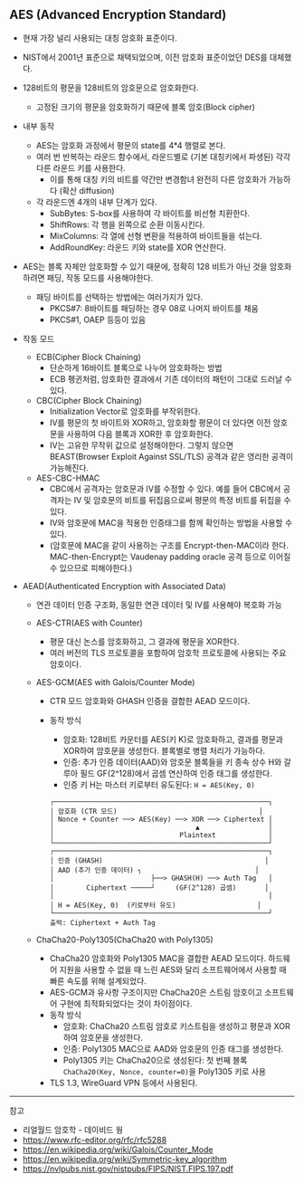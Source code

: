 
## AES (Advanced Encryption Standard)

- 현재 가장 널리 사용되는 대칭 암호화 표준이다.
- NIST에서 2001년 표준으로 채택되었으며, 이전 암호화 표준이었던 DES를 대체했다.

- 128비트의 평문을 128비트의 암호문으로 암호화한다.
  - 고정된 크기의 평문을 암호화하기 때문에 블록 암호(Block cipher)

- 내부 동작
  - AES는 암호화 과정에서 평문의 state를 4*4 행렬로 본다.
  - 여러 번 반복하는 라운드 함수에서, 라운드별로 (기본 대칭키에서 파생된) 각각 다른 라운드 키를 사용한다.
    - 이를 통해 대칭 키의 비트를 약간만 변경함녀 완전히 다른 암호화가 가능하다 (확산 diffusion)
  - 각 라운드엔 4개의 내부 단계가 있다.
    - SubBytes: S-box를 사용하여 각 바이트를 비선형 치환한다.
    - ShiftRows: 각 행을 왼쪽으로 순환 이동시킨다.
    - MixColumns: 각 열에 선형 변환을 적용하여 바이트들을 섞는다.
    - AddRoundKey: 라운드 키와 state를 XOR 연산한다.

- AES는 블록 자체만 암호화할 수 있기 때문에, 정확히 128 비트가 아닌 것을 암호화하려면 패딩, 작동 모드를 사용해야한다.
  - 패딩 바이트를 선택하는 방법에는 여러가지가 있다.
    - PKCS#7: 8바이트를 패딩하는 경우 08로 나머지 바이트를 채움
    - PKCS#1, OAEP 등등이 있음

- 작동 모드
  - ECB(Cipher Block Chaining)
    - 단순하게 16바이트 블록으로 나누어 암호화하는 방법
    - ECB 펭귄처럼, 암호화한 결과에서 기존 데이터의 패턴이 그대로 드러날 수 있다.
  - CBC(Cipher Block Chaining)
    - Initialization Vector로 암호화를 부작위한다.
    - IV를 평문의 첫 바이트와 XOR하고, 암호화할 평문이 더 있다면 이전 암호문을 사용하여 다음 블록과 XOR한 후 암호화한다.
    - IV는 고유한 무작위 값으로 설정해야한다. 그렇지 않으면 BEAST(Browser Exploit Against SSL/TLS) 공격과 같은 영리한 공격이 가능해진다.
  - AES-CBC-HMAC
    - CBC에서 공격자는 암호문과 IV를 수정할 수 있다. 예를 들어 CBC에서 공격자는 IV 및 암호문의 비트를 뒤집음으로써 평문의 특정 비트를 뒤집을 수 있다.
    - IV와 암호문에 MAC을 적용한 인증태그를 함께 확인하는 방법을 사용할 수 있다.
    - (암호문에 MAC을 같이 사용하는 구조를 Encrypt-then-MAC이라 한다. MAC-then-Encrypt는 Vaudenay padding oracle 공격 등으로 이어질 수 있으므로 피해야한다.)

- AEAD(Authenticated Encryption with Associated Data)
  - 연관 데이터 인증 구조화, 동일한 연관 데이터 및 IV를 사용해야 복호화 가능
  - AES-CTR(AES with Counter)
    - 평문 대신 논스를 암호화하고, 그 결과에 평문을 XOR한다.
    - 여러 버전의 TLS 프로토콜을 포함하여 암호학 프로토콜에 사용되는 주요 암호이다.

  - AES-GCM(AES with Galois/Counter Mode)
    - CTR 모드 암호화와 GHASH 인증을 결합한 AEAD 모드이다.
    - 동작 방식
      - 암호화: 128비트 카운터를 AES(키 K)로 암호화하고, 결과를 평문과 XOR하여 암호문을 생성한다. 블록별로 병렬 처리가 가능하다.
      - 인증: 추가 인증 데이터(AAD)와 암호문 블록들을 키 종속 상수 H와 갈루아 필드 GF(2^128)에서 곱셈 연산하여 인증 태그를 생성한다.
      - 인증 키 H는 마스터 키로부터 유도된다: `H = AES(Key, 0)`

      ```
      ┌─────────────────────────────────────────────────────┐
      │ 암호화 (CTR 모드)                                   │
      │ Nonce + Counter ──> AES(Key) ──> XOR ──> Ciphertext │
      │                                   ▲                 │
      │                               Plaintext             │
      └─────────────────────────────────────────────────────┘
      ┌─────────────────────────────────────────────────────┐
      │ 인증 (GHASH)                                        │
      │ AAD (추가 인증 데이터) ┐                            │
      │                        ├──> GHASH(H) ──> Auth Tag   │
      │        Ciphertext ─────┘     (GF(2^128) 곱셈)       │
      │                                                     │
      │ H = AES(Key, 0)  (키로부터 유도)                    │
      └─────────────────────────────────────────────────────┘
      출력: Ciphertext + Auth Tag
      ```

  - ChaCha20-Poly1305(ChaCha20 with Poly1305)
    - ChaCha20 암호화와 Poly1305 MAC을 결합한 AEAD 모드이다. 하드웨어 지원을 사용할 수 없을 때 느린 AES와 달리 소프트웨어에서 사용할 때 빠른 속도를 위해 설계되었다.
    - AES-GCM과 유사항 구조이지만 ChaCha20은 스트림 암호이고 소프트웨어 구현에 최적화되었다는 것이 차이점이다.
    - 동작 방식
      - 암호화: ChaCha20 스트림 암호로 키스트림을 생성하고 평문과 XOR하여 암호문을 생성한다.
      - 인증: Poly1305 MAC으로 AAD와 암호문의 인증 태그를 생성한다.
      - Poly1305 키는 ChaCha20으로 생성된다: 첫 번째 블록 `ChaCha20(Key, Nonce, counter=0)`을 Poly1305 키로 사용
    - TLS 1.3, WireGuard VPN 등에서 사용된다.

---
참고

- 리얼월드 암호학 - 데이비드 웡
- <https://www.rfc-editor.org/rfc/rfc5288>
- <https://en.wikipedia.org/wiki/Galois/Counter_Mode>
- <https://en.wikipedia.org/wiki/Symmetric-key_algorithm>
- <https://nvlpubs.nist.gov/nistpubs/FIPS/NIST.FIPS.197.pdf>
